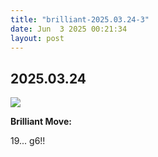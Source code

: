 ```yaml
---
title: "brilliant-2025.03.24-3"
date: Jun  3 2025 00:21:34
layout: post
---
```


## 2025.03.24

![](images/brilliant-2025.03.24-3.png)

**Brilliant Move:**

19... g6!!

